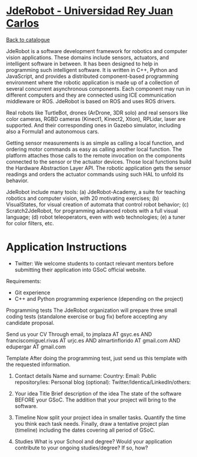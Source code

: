 
# [JdeRobot - Universidad Rey Juan Carlos](http://jderobot.org)

[Back to catalogue](../README.md#jderobot-universidad-rey-juan-carlos)

JdeRobot is a software development framework for robotics and computer
vision applications. These domains include sensors, actuators, and intelligent software in between. It has been designed to help in programming such intelligent
software. It is written in C++, Python and JavaScript, and provides a distributed component-based programming environment where the robotic application is made up of a collection of several concurrent asynchronous components. Each component may run in different computers and they are connected using ICE
communication middleware or ROS. JdeRobot is based on ROS and uses ROS drivers.

Real robots like TurtleBot, drones (ArDrone, 3DR solo) and real sensors like color cameras, RGBD cameras (Kinect1, Kinect2, Xtion), RPLidar, laser are supported. And their corresponding ones in Gazebo simulator, including also a Formula1 and autonomous cars.

Getting sensor measurements is as simple as calling a local function, and ordering motor commands as easy as calling another local function. The platform attaches those calls to the remote invocation on the components connected to the sensor
or the actuator devices. Those local functions build the Hardware Abstraction Layer API. The robotic application gets the sensor readings and orders the actuator commands using such HAL to unfold its behavior.

JdeRobot include many tools: (a) JdeRobot-Academy, a suite for teaching robotics and computer vision, with 20 motivating exercises; (b) VisualStates, for visual creation of automata that control robot behavior; (c) Scratch2JdeRobot, for programming advanced robots with a full visual language; (d) robot teleoperators, even with web technologies; (e) a tuner for color filters, etc.

# Application Instructions

* Twitter: We welcome students to contact relevant mentors before submitting their application into GSoC official website.

Requirements:
- Git experience
- C++ and Python programming experience (depending on the project)

Programming tests
The JdeRobot organization will prepare three small coding tests (standalone exercise or bug fix) before accepting any candidate proposal.

Send us your CV
Through email, to jmplaza AT gsyc.es AND franciscomiguel.rivas AT urjc.es AND almartinflorido AT gmail.com AND edupergar AT gmail.com

Template
After doing the programming test, just send us this template with the requested information.
1. Contact details
Name and surname:
Country:
Email:
Public repository/ies:
Personal blog (optional):
Twitter/Identica/LinkedIn/others:

2. Your idea
Title
Brief description of the idea
The state of the software BEFORE your GSoC.
The addition that your project will bring to the software.

3. Timeline
Now split your project idea in smaller tasks. Quantify the time you think each task needs. Finally, draw a tentative project plan (timeline) including the dates covering all period of GSoC.

4. Studies
What is your School and degree?
Would your application contribute to your ongoing studies/degree? If so, how?